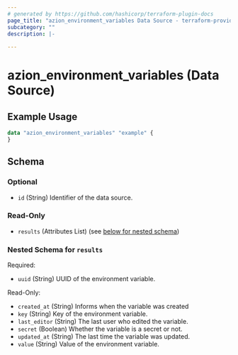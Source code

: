 ```yaml
---
# generated by https://github.com/hashicorp/terraform-plugin-docs
page_title: "azion_environment_variables Data Source - terraform-provider-azion"
subcategory: ""
description: |-
  
---
```


# azion_environment_variables (Data Source)



## Example Usage

```terraform
data "azion_environment_variables" "example" {
}
```

<!-- schema generated by tfplugindocs -->
## Schema

### Optional

- `id` (String) Identifier of the data source.

### Read-Only

- `results` (Attributes List) (see [below for nested schema](#nestedatt--results))

<a id="nestedatt--results"></a>
### Nested Schema for `results`

Required:

- `uuid` (String) UUID of the environment variable.

Read-Only:

- `created_at` (String) Informs when the variable was created
- `key` (String) Key of the environment variable.
- `last_editor` (String) The last user who edited the variable.
- `secret` (Boolean) Whether the variable is a secret or not.
- `updated_at` (String) The last time the variable was updated.
- `value` (String) Value of the environment variable.


